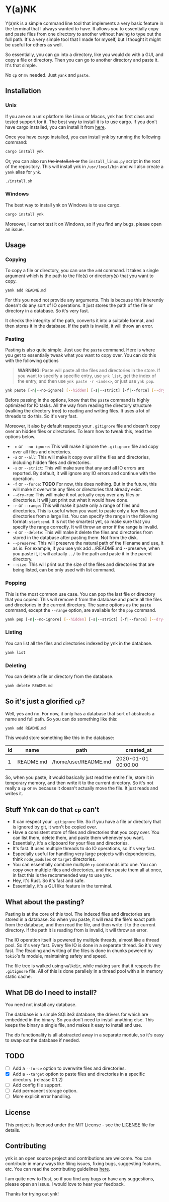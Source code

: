 # Y(a)NK

Y(a)nk is a simple command line tool that implements a very basic feature in the terminal that I always wanted to have. It allows you to essentially copy and paste files from one directory to another without having to type out the full path. It's a very simple tool that I made for myself, but I thought it might be useful for others as well.

So essentially, you can go into a directory, like you would do with a GUI, and copy a file or directory. Then you can go to another directory and paste it. It's that simple.

No `cp` or `mv` needed. Just `yank` and `paste`.

## Installation

### Unix

If you are on a unix platform like Linux or Macos, ynk has first class and tested support for it. The best way to install it is to use cargo. If you don't have cargo installed, you can install it from [here](https://rustup.rs/).

Once you have cargo installed, you can install ynk by running the following command:

```bash
cargo install ynk
```

Or, you can also run ~~the install.sh or~~ the `install_linux.py` script in the root of the repository. This will install ynk in `/usr/local/bin` and will also create a `yank` alias for `ynk`.

```bash
./install.sh
```

### Windows

The best way to install ynk on Windows is to use cargo.

```bash
cargo install ynk
```

Moreover, I cannot test it on Windows, so if you find any bugs, please open an issue.

## Usage

### Copying

To copy a file or directory, you can use the `add` command. It takes a single argument which is the path to the file(s) or directory(s) that you want to copy.

```bash
yank add README.md
```

For this you need not provide any arguments. This is because this inherently doesn't do any sort of IO operations. It just stores the path of the file or directory in a database. So it's very fast.

It checks the integrity of the path, converts it into a suitable format, and then stores it in the database. If the path is invalid, it will throw an error.

### Pasting

Pasting is also quite simple. Just use the `paste` command. Here is where you get to essentially tweak what you want to copy over. You can do this with the following options

> **WARNING**: Paste will paste all the files and directories in the store. If you want to specify a specific entry, use `ynk list`, get the index of the entry, and then use `ynk paste -r <index>`, or just use `ynk pop`.

```bash
ynk paste [-n|--no-ignore] [--hidden] [-s|--strict] [-f|--force] [--dry-run] [-r|--range <start:end>] [-d|--delete] FOLDER_NAME
```

Before passing in the options, know that the `paste` command is highly optimized for IO tasks. All the way from reading the directory structure (walking the directory tree) to reading and writing files. It uses a lot of threads to do this. So it's very fast.

Moreover, it also by default respects your `.gitignore` file and doesn't copy over an hidden files or directories. To learn how to tweak this, read the options below.

- `-n` or `--no-ignore`: This will make it ignore the `.gitignore` file and copy over all files and directories.
- `-a` or `--all`: This will make it copy over all the files and directories, including hidden files and directories.
- `-s` or `--strict`: This will make sure that any and all IO errors are reported. By default, it will ignore any IO errors and continue with the operation.
- `-f` or `--force`: **TODO** For now, this does nothing. But in the future, this will make it overwrite any files or directories that already exist.
- `--dry-run`: This will make it not actually copy over any files or directories. It will just print out what it would have done.
- `-r` or `--range`: This will make it paste only a range of files and directories. This is useful when you want to paste only a few files and directories from a large list. You can specify the range in the following format: `start:end`.
It is not the smartest yet, so make sure that you specify the range correctly. It will throw an error if the range is invalid.
- `-d` or `--delete`: This will make it delete the files and directories from stored in the database after pasting them. Not from the disk.
- `--preserve`: This will preserve the natural path of the filename and use, it as is. For example, if you use
ynk add ../README.md --preserve, when you paste it, it will actually `../` to the path and paste it in the parent directory.
- `--size`: This will print out the size of the files and directories that are being listed, can be only used with list command.

### Popping

This is the most common use case.
You can pop the last file or directory that you copied. This will remove it from the database and paste all the files and directories in the current directory.
The same options as the `paste` command, except the `--range` option, are available for the `pop` command.

```bash
yank pop [-n|--no-ignore] [--hidden] [-s|--strict] [-f|--force] [--dry-run] [-d|--delete] FOLDER_NAME
```

### Listing

You can list all the files and directories indexed by ynk in the database.

```bash
yank list
```

### Deleting

You can delete a file or directory from the database.

```bash
yank delete README.md
```

## So it's just a glorified `cp`?

Well, yes and no. For now, it only has a database that sort of abstracts a name and full path. So you can do something like this:

```bash
yank add README.md
```

This would store something like this in the database:

| id | name     | path       | created_at |
|----|----------|------------|------------|
| 1  | README.md| /home/user/README.md | 2020-01-01 00:00:00 |

So, when you paste, it would basically just read the entire file, store it in temporary memory, and then write it to the current directory. So it's not really a `cp` or `mv` because it doesn't actually move the file. It just reads and writes it.

## Stuff Ynk can do that `cp` can't

- It can respect your `.gitignore` file. So if you have a file or directory that is ignored by git, it won't be copied over.
- Have a consistent store of files and directories that you copy over. You can list them, delete them, and paste them whenever you want.
- Essentially, it's a clipboard for your files and directories.
- It's fast. It uses multiple threads to do IO operations, so it's very fast.
- Especially useful for handling very large projects with dependencies, think `node_modules` or `target` directories.
- You can essentially combine multiple `cp` commands into one. You can copy over multiple files and directories, and then paste them all at once, in fact this is the recommended way to use ynk.
- Hey, it's Rust. So it's fast and safe.
- Essentially, it's a GUI like feature in the terminal.

## What about the pasting?

Pasting is at the core of this tool. The indexed files and directories are stored in a database. So when you paste, it will read the file's exact path from the database, and then read the file, and then write it to the current directory.
If the path it is reading from is invalid, it will throw an error.

The IO operation itself is powered by multiple threads, almost like a thread pool. So it's very fast. Every file IO is done in a separate thread. So it's very fast.
The Reading and writing of the files is done in chunks powered by `tokio`'s fs module, maintaining safety and speed.

The file tree is walked using `walkdir`, while making sure that it respects the `.gitignore` file. All of this is done parallely in a thread pool with a in memory static cache.

## What DB do I need to install?

You need not install any database.

The database is a simple SQLite3 database, the drivers for which are embedded in the binary. So you don't need to install anything else. This keeps the binary a single file, and makes it easy to install and use.

The db functionality is all abstracted away in a separate module, so it's easy to swap out the database if needed.

## TODO

- [ ] Add a `--force` option to overwrite files and directories.
- [x] Add a `--target` option to paste files and directories in a specific directory. (release 0.1.2)
- [ ] Add config file support.
- [ ] Add permanent storage option.
- [ ] More explicit error handling.

## License

This project is licensed under the MIT License - see the [LICENSE](LICENSE) file for details.

## Contributing

ynk is an open source project and contributions are welcome. You can contribute in many ways like filing issues, fixing bugs, suggesting features, etc. You can read the contributing guidelines [here](CONTRIBUTING.md).

I am quite new to Rust, so if you find any bugs or have any suggestions, please open an issue. I would love to hear your feedback.

Thanks for trying out ynk!
